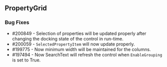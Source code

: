## PropertyGrid

### Bug Fixes

* \#200849 - Selection of properties will be updated properly after changing the docking state of the control in run-time.
* \#200059 - `SelectedPropertyItem` will now update properly.
* \#199775 - Now minimum width will be maintained for the columns.
* \#197494 - Now SearchText will refresh the control when `EnableGrouping` is set to True.